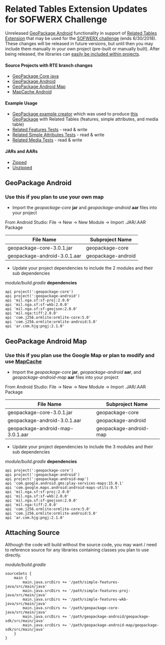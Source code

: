 # Related Tables Extension Updates for SOFWERX Challenge

Unreleased [GeoPackage Android](https://github.com/ngageoint/geopackage-android) functionality in support of [Related Tables Extension](http://www.geopackage.org/18-000.html) that may be used for the [SOFWERX challenge](https://www.teamwerx.org/mobile/) (ends 6/30/2018).  These changes will be released in future versions, but until then you may include them manually in your own project (pre-built or manually built). After being released, the libraries can [easily be included within projects](https://github.com/ngageoint/geopackage-android-map#normal-build).

#### Source Projects with RTE branch changes
* [GeoPackage Core java](https://github.com/ngageoint/geopackage-core-java/tree/rte)
* [GeoPackage Android](https://github.com/ngageoint/geopackage-android/tree/rte)
* [GeoPackage Android Map](https://github.com/ngageoint/geopackage-android-map/tree/rte)
* [MapCache Android](https://github.com/ngageoint/geopackage-mapcache-android/tree/rte)

#### Example Usage
* [GeoPackage example creator](https://github.com/ngageoint/geopackage-android/blob/rte/geopackage-sdk/src/androidTest/java/mil/nga/geopackage/test/GeoPackageExample.java) which was used to produce [this GeoPackage](https://github.com/ngageoint/GeoPackage/blob/master/docs/examples/android/rte/example.gpkg) with Related Tables (features, simple attributes, and media table)
* [Related Features Tests](https://github.com/ngageoint/geopackage-android/tree/rte/geopackage-sdk/src/androidTest/java/mil/nga/geopackage/test/extension/related) - read & write
* [Related Simple Attributes Tests](https://github.com/ngageoint/geopackage-android/tree/rte/geopackage-sdk/src/androidTest/java/mil/nga/geopackage/test/extension/related/simple) - read & write
* [Related Media Tests](https://github.com/ngageoint/geopackage-android/tree/rte/geopackage-sdk/src/androidTest/java/mil/nga/geopackage/test/extension/related/media) - read & write

#### JARs and AARs

* [Zipped](https://github.com/ngageoint/GeoPackage/blob/master/docs/examples/sofwerx/GeoPackageRTE.zip)
* [Unzipped](https://github.com/ngageoint/GeoPackage/blob/master/docs/examples/sofwerx/GeoPackageRTE/)


## GeoPackage Android

### Use this if you plan to use your own map

* Import the *geopackage-core* **jar** and *geopackage-android* **aar** files into your project

From Android Studio:
File -> New -> New Module -> Import .JAR/.AAR Package

| File Name | Subproject Name |
| --- | --- |
| geopackage-core-3.0.1.jar | geopackage-core |
| geopackage-android-3.0.1.aar | geopackage-android |

* Update your project dependencies to include the 2 modules and their sub dependencies

*module/build.gradle* **dependencies**

```
api project(':geopackage-core')
api project(':geopackage-android')
api 'mil.nga.sf:sf-proj:2.0.0'
api 'mil.nga.sf:sf-wkb:2.0.0'
api 'mil.nga.sf:sf-geojson:2.0.0'
api 'mil.nga:tiff:2.0.0'
api 'com.j256.ormlite:ormlite-core:5.0'
api 'com.j256.ormlite:ormlite-android:5.0'
api 'ar.com.hjg:pngj:2.1.0'
```

## GeoPackage Android Map

### Use this if you plan use the Google Map or plan to modify and use [MapCache](https://github.com/ngageoint/geopackage-mapcache-android)

* Import the *geopackage-core* **jar**, *geopackage-android* **aar**, and *geopackage-android-map* **aar** files into your project

From Android Studio:
File -> New -> New Module -> Import .JAR/.AAR Package

| File Name | Subproject Name |
| --- | --- |
| geopackage-core-3.0.1.jar | geopackage-core |
| geopackage-android-3.0.1.aar | geopackage-android |
| geopackage-android-map-3.0.1.aar | geopackage-android-map |

* Update your project dependencies to include the 3 modules and their sub dependencies

*module/build.gradle* **dependencies**

```
api project(':geopackage-core')
api project(':geopackage-android')
api project(':geopackage-android-map')
api 'com.google.android.gms:play-services-maps:15.0.1'
api 'com.google.maps.android:android-maps-utils:0.5'
api 'mil.nga.sf:sf-proj:2.0.0'
api 'mil.nga.sf:sf-wkb:2.0.0'
api 'mil.nga.sf:sf-geojson:2.0.0'
api 'mil.nga:tiff:2.0.0'
api 'com.j256.ormlite:ormlite-core:5.0'
api 'com.j256.ormlite:ormlite-android:5.0'
api 'ar.com.hjg:pngj:2.1.0'
```

## Attaching Source

Although the code will build without the source code, you may want / need to reference source for any libraries containing classes you plan to use directly.

*module/build.gradle*

```
sourceSets {
    main {
        main.java.srcDirs += '/path/simple-features-java/src/main/java'
        main.java.srcDirs += '/path/simple-features-proj-java/src/main/java'
        main.java.srcDirs += '/path/simple-features-wkb-java/src/main/java'
        main.java.srcDirs += '/path/geopackage-core-java/src/main/java'
        main.java.srcDirs += '/path/geopackage-android/geopackage-sdk/src/main/java'
        main.java.srcDirs += '/path/geopackage-android-map/geopackage-sdk/src/main/java'
    }
}
```
